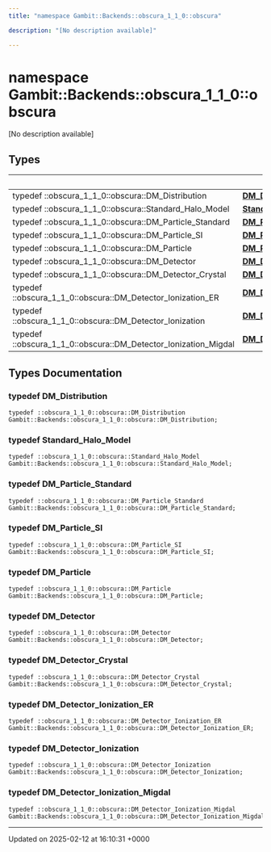 ```yaml
---
title: "namespace Gambit::Backends::obscura_1_1_0::obscura"

description: "[No description available]"

---
```


# namespace Gambit::Backends::obscura_1_1_0::obscura

[No description available]

## Types

|                | Name           |
| -------------- | -------------- |
| typedef ::obscura_1_1_0::obscura::DM_Distribution | **[DM_Distribution](/documentation/code/namespaces/namespacegambit_1_1backends_1_1obscura__1__1__0_1_1obscura/#typedef-dm-distribution)**  |
| typedef ::obscura_1_1_0::obscura::Standard_Halo_Model | **[Standard_Halo_Model](/documentation/code/namespaces/namespacegambit_1_1backends_1_1obscura__1__1__0_1_1obscura/#typedef-standard-halo-model)**  |
| typedef ::obscura_1_1_0::obscura::DM_Particle_Standard | **[DM_Particle_Standard](/documentation/code/namespaces/namespacegambit_1_1backends_1_1obscura__1__1__0_1_1obscura/#typedef-dm-particle-standard)**  |
| typedef ::obscura_1_1_0::obscura::DM_Particle_SI | **[DM_Particle_SI](/documentation/code/namespaces/namespacegambit_1_1backends_1_1obscura__1__1__0_1_1obscura/#typedef-dm-particle-si)**  |
| typedef ::obscura_1_1_0::obscura::DM_Particle | **[DM_Particle](/documentation/code/namespaces/namespacegambit_1_1backends_1_1obscura__1__1__0_1_1obscura/#typedef-dm-particle)**  |
| typedef ::obscura_1_1_0::obscura::DM_Detector | **[DM_Detector](/documentation/code/namespaces/namespacegambit_1_1backends_1_1obscura__1__1__0_1_1obscura/#typedef-dm-detector)**  |
| typedef ::obscura_1_1_0::obscura::DM_Detector_Crystal | **[DM_Detector_Crystal](/documentation/code/namespaces/namespacegambit_1_1backends_1_1obscura__1__1__0_1_1obscura/#typedef-dm-detector-crystal)**  |
| typedef ::obscura_1_1_0::obscura::DM_Detector_Ionization_ER | **[DM_Detector_Ionization_ER](/documentation/code/namespaces/namespacegambit_1_1backends_1_1obscura__1__1__0_1_1obscura/#typedef-dm-detector-ionization-er)**  |
| typedef ::obscura_1_1_0::obscura::DM_Detector_Ionization | **[DM_Detector_Ionization](/documentation/code/namespaces/namespacegambit_1_1backends_1_1obscura__1__1__0_1_1obscura/#typedef-dm-detector-ionization)**  |
| typedef ::obscura_1_1_0::obscura::DM_Detector_Ionization_Migdal | **[DM_Detector_Ionization_Migdal](/documentation/code/namespaces/namespacegambit_1_1backends_1_1obscura__1__1__0_1_1obscura/#typedef-dm-detector-ionization-migdal)**  |

## Types Documentation

### typedef DM_Distribution

```
typedef ::obscura_1_1_0::obscura::DM_Distribution Gambit::Backends::obscura_1_1_0::obscura::DM_Distribution;
```


### typedef Standard_Halo_Model

```
typedef ::obscura_1_1_0::obscura::Standard_Halo_Model Gambit::Backends::obscura_1_1_0::obscura::Standard_Halo_Model;
```


### typedef DM_Particle_Standard

```
typedef ::obscura_1_1_0::obscura::DM_Particle_Standard Gambit::Backends::obscura_1_1_0::obscura::DM_Particle_Standard;
```


### typedef DM_Particle_SI

```
typedef ::obscura_1_1_0::obscura::DM_Particle_SI Gambit::Backends::obscura_1_1_0::obscura::DM_Particle_SI;
```


### typedef DM_Particle

```
typedef ::obscura_1_1_0::obscura::DM_Particle Gambit::Backends::obscura_1_1_0::obscura::DM_Particle;
```


### typedef DM_Detector

```
typedef ::obscura_1_1_0::obscura::DM_Detector Gambit::Backends::obscura_1_1_0::obscura::DM_Detector;
```


### typedef DM_Detector_Crystal

```
typedef ::obscura_1_1_0::obscura::DM_Detector_Crystal Gambit::Backends::obscura_1_1_0::obscura::DM_Detector_Crystal;
```


### typedef DM_Detector_Ionization_ER

```
typedef ::obscura_1_1_0::obscura::DM_Detector_Ionization_ER Gambit::Backends::obscura_1_1_0::obscura::DM_Detector_Ionization_ER;
```


### typedef DM_Detector_Ionization

```
typedef ::obscura_1_1_0::obscura::DM_Detector_Ionization Gambit::Backends::obscura_1_1_0::obscura::DM_Detector_Ionization;
```


### typedef DM_Detector_Ionization_Migdal

```
typedef ::obscura_1_1_0::obscura::DM_Detector_Ionization_Migdal Gambit::Backends::obscura_1_1_0::obscura::DM_Detector_Ionization_Migdal;
```







-------------------------------

Updated on 2025-02-12 at 16:10:31 +0000
